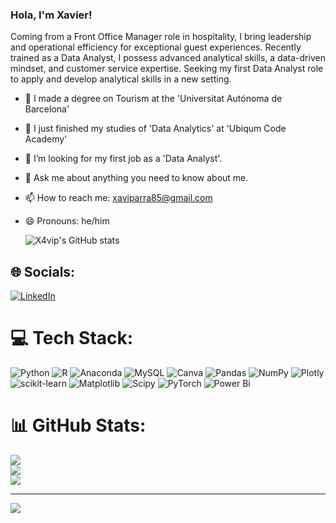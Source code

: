 ### Hola, I'm Xavier!

Coming from a Front Office Manager role in hospitality, I bring leadership and operational efficiency for exceptional guest experiences. Recently trained as a Data Analyst, I possess advanced analytical skills, a data-driven mindset, and customer service expertise. Seeking my first Data Analyst role to apply and develop analytical skills in a new setting.

- 🔭 I made a degree on Tourism at the 'Universitat Autónoma de Barcelona'
- 🌱 I just finished my studies of 'Data Analytics' at 'Ubiqum Code Academy'
- 🤔 I’m looking for my first job as a 'Data Analyst'.
- 💬 Ask me about anything you need to know about me.
- 📫 How to reach me: xaviparra85@gmail.com
- 😄 Pronouns: he/him

  ![X4vip's GitHub stats](https://github-readme-stats.vercel.app/api?username=X4vip&show_icons=true&theme=radical)


## 🌐 Socials:
[![LinkedIn](https://img.shields.io/badge/LinkedIn-%230077B5.svg?logo=linkedin&logoColor=white)](https://www.linkedin.com/in/xavier-parra-ram%C3%ADrez-5a113b137/) 

# 💻 Tech Stack:
![Python](https://img.shields.io/badge/python-3670A0?style=for-the-badge&logo=python&logoColor=ffdd54) ![R](https://img.shields.io/badge/r-%23276DC3.svg?style=for-the-badge&logo=r&logoColor=white) ![Anaconda](https://img.shields.io/badge/Anaconda-%2344A833.svg?style=for-the-badge&logo=anaconda&logoColor=white) ![MySQL](https://img.shields.io/badge/mysql-%2300000f.svg?style=for-the-badge&logo=mysql&logoColor=white) ![Canva](https://img.shields.io/badge/Canva-%2300C4CC.svg?style=for-the-badge&logo=Canva&logoColor=white) ![Pandas](https://img.shields.io/badge/pandas-%23150458.svg?style=for-the-badge&logo=pandas&logoColor=white) ![NumPy](https://img.shields.io/badge/numpy-%23013243.svg?style=for-the-badge&logo=numpy&logoColor=white) ![Plotly](https://img.shields.io/badge/Plotly-%233F4F75.svg?style=for-the-badge&logo=plotly&logoColor=white) ![scikit-learn](https://img.shields.io/badge/scikit--learn-%23F7931E.svg?style=for-the-badge&logo=scikit-learn&logoColor=white) ![Matplotlib](https://img.shields.io/badge/Matplotlib-%23ffffff.svg?style=for-the-badge&logo=Matplotlib&logoColor=black) ![Scipy](https://img.shields.io/badge/SciPy-%230C55A5.svg?style=for-the-badge&logo=scipy&logoColor=%white) ![PyTorch](https://img.shields.io/badge/PyTorch-%23EE4C2C.svg?style=for-the-badge&logo=PyTorch&logoColor=white) ![Power Bi](https://img.shields.io/badge/power_bi-F2C811?style=for-the-badge&logo=powerbi&logoColor=black)
# 📊 GitHub Stats:
![](https://github-readme-stats.vercel.app/api?username=X4vip&theme=tokyonight&hide_border=false&include_all_commits=true&count_private=true)<br/>
![](https://github-readme-streak-stats.herokuapp.com/?user=X4vip&theme=tokyonight&hide_border=false)<br/>
![](https://github-readme-stats.vercel.app/api/top-langs/?username=X4vip&theme=tokyonight&hide_border=false&include_all_commits=true&count_private=true&layout=compact)

---
[![](https://visitcount.itsvg.in/api?id=X4vip&icon=0&color=0)](https://visitcount.itsvg.in)

